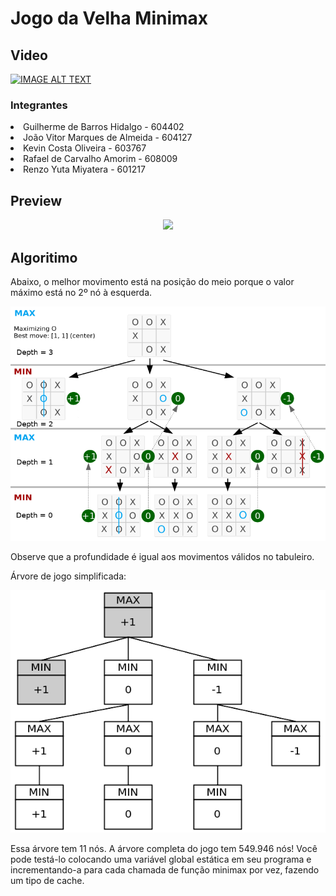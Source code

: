 # Jogo da Velha Minimax

## Video
[![IMAGE ALT TEXT](http://img.youtube.com/vi/OZkIVR9bI1I/0.jpg)](http://www.youtube.com/watch?v=OZkIVR9bI1I "Jogo da Velha")


<h3>Integrantes</h3>
<li>Guilherme de Barros Hidalgo - 604402</li>
<li>João Vitor Marques de Almeida - 604127</li>
<li>Kevin Costa Oliveira - 603767</li>
<li>Rafael de Carvalho Amorim - 608009</li>
<li>Renzo Yuta Miyatera - 601217</li>

## Preview
<p align="center">
	<img src="preview/jogando.gif"></img>
</p>

## Algoritimo
Abaixo, o melhor movimento está na posição do meio porque o valor máximo está no 2º nó à esquerda.
<p align="center">
	<img src="preview/tic-tac-toe-minimax-game-tree.png"></img>
</p>

Observe que a profundidade é igual aos movimentos válidos no tabuleiro.

Árvore de jogo simplificada:
<p align="center">
	<img src="preview/simplified-g-tree.png"></img>
</p>

Essa árvore tem 11 nós. A árvore completa do jogo tem 549.946 nós! Você pode testá-lo colocando uma variável global estática em seu programa e incrementando-a para cada chamada de função minimax por vez, fazendo um tipo de cache.
